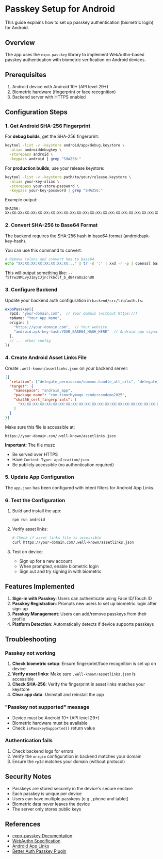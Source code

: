 # Passkey Setup for Android

This guide explains how to set up passkey authentication (biometric login) for Android.

## Overview

The app uses the `expo-passkey` library to implement WebAuthn-based passkey authentication with biometric verification on Android devices.

## Prerequisites

1. Android device with Android 10+ (API level 29+)
2. Biometric hardware (fingerprint or face recognition)
3. Backend server with HTTPS enabled

## Configuration Steps

### 1. Get Android SHA-256 Fingerprint

For **debug builds**, get the SHA-256 fingerprint:

```bash
keytool -list -v -keystore android/app/debug.keystore \
  -alias androiddebugkey \
  -storepass android \
  -keypass android | grep "SHA256:"
```

For **production builds**, use your release keystore:

```bash
keytool -list -v -keystore path/to/your/release.keystore \
  -alias your-key-alias \
  -storepass your-store-password \
  -keypass your-key-password | grep "SHA256:"
```

Example output:
```
SHA256: XX:XX:XX:XX:XX:XX:XX:XX:XX:XX:XX:XX:XX:XX:XX:XX:XX:XX:XX:XX:XX:XX:XX:XX:XX:XX:XX:XX:XX:XX:XX:XX
```

### 2. Convert SHA-256 to Base64 Format

The backend requires the SHA-256 hash in base64 format (android:apk-key-hash).

You can use this command to convert:

```bash
# Remove colons and convert hex to base64
echo "XX:XX:XX:XX:XX:XX:XX:XX..." | tr -d ':' | xxd -r -p | openssl base64
```

This will output something like: `--fSTrw19MLvyJ1myCJjnc7kbclf_b_dB4raOx2onUU`

### 3. Configure Backend

Update your backend auth configuration in `backend/src/lib/auth.ts`:

```typescript
expoPasskey({
  rpId: "your-domain.com",  // Your domain (without https://)
  rpName: "Your App Name",
  origin: [
    "https://your-domain.com",  // Your website
    "android:apk-key-hash:YOUR_BASE64_HASH_HERE"  // Android app signature
  ],
  // ... other config
})
```

### 4. Create Android Asset Links File

Create `.well-known/assetlinks.json` on your backend server:

```json
[{
  "relation": ["delegate_permission/common.handle_all_urls", "delegate_permission/common.get_login_creds"],
  "target": {
    "namespace": "android_app",
    "package_name": "com.timothymugo.rendercondemo2025",
    "sha256_cert_fingerprints": [
      "XX:XX:XX:XX:XX:XX:XX:XX:XX:XX:XX:XX:XX:XX:XX:XX:XX:XX:XX:XX:XX:XX:XX:XX:XX:XX:XX:XX:XX:XX:XX:XX"
    ]
  }
}]
```

Make sure this file is accessible at:
```
https://your-domain.com/.well-known/assetlinks.json
```

**Important**: The file must:
- Be served over HTTPS
- Have `Content-Type: application/json`
- Be publicly accessible (no authentication required)

### 5. Update App Configuration

The `app.json` has been configured with intent filters for Android App Links.

### 6. Test the Configuration

1. Build and install the app:
   ```bash
   npm run android
   ```

2. Verify asset links:
   ```bash
   # Check if asset links file is accessible
   curl https://your-domain.com/.well-known/assetlinks.json
   ```

3. Test on device:
   - Sign up for a new account
   - When prompted, enable biometric login
   - Sign out and try signing in with biometric

## Features Implemented

1. **Sign-in with Passkey**: Users can authenticate using Face ID/Touch ID
2. **Passkey Registration**: Prompts new users to set up biometric login after sign-up
3. **Passkey Management**: Users can add/remove passkeys from their profile
4. **Platform Detection**: Automatically detects if device supports passkeys

## Troubleshooting

### Passkey not working

1. **Check biometric setup**: Ensure fingerprint/face recognition is set up on device
2. **Verify asset links**: Make sure `.well-known/assetlinks.json` is accessible
3. **Check SHA-256**: Verify the fingerprint in asset links matches your keystore
4. **Clear app data**: Uninstall and reinstall the app

### "Passkey not supported" message

- Device must be Android 10+ (API level 29+)
- Biometric hardware must be available
- Check `isPasskeySupported()` return value

### Authentication fails

1. Check backend logs for errors
2. Verify the `origin` configuration in backend matches your domain
3. Ensure the `rpId` matches your domain (without protocol)

## Security Notes

- Passkeys are stored securely in the device's secure enclave
- Each passkey is unique per device
- Users can have multiple passkeys (e.g., phone and tablet)
- Biometric data never leaves the device
- The server only stores public keys

## References

- [expo-passkey Documentation](https://github.com/iosazee/expo-passkey)
- [WebAuthn Specification](https://www.w3.org/TR/webauthn/)
- [Android App Links](https://developer.android.com/training/app-links)
- [Better Auth Passkey Plugin](https://www.better-auth.com/docs/plugins/passkey)

